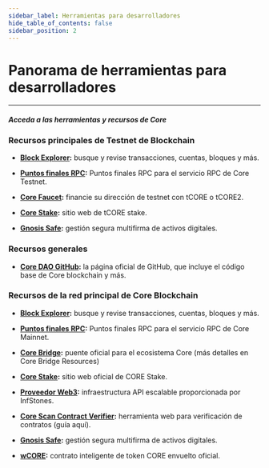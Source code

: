 ```yaml
---
sidebar_label: Herramientas para desarrolladores
hide_table_of_contents: false
sidebar_position: 2
---
```


# Panorama de herramientas para desarrolladores

---

#### _Acceda a las herramientas y recursos de Core_

### Recursos principales de Testnet de Blockchain

- **[Block Explorer](https://scan.test.btcs.network/):** busque y revise transacciones, cuentas, bloques y más.

- **[Puntos finales RPC](https://chainlist.org/chain/1115):** Puntos finales RPC para el servicio RPC de Core Testnet.

- **[Core Faucet](https://scan.test2.btcs.network/faucet):** financie su dirección de testnet con tCORE o tCORE2.

- **[Core Stake](https://stake.test2.btcs.network/):** sitio web de tCORE stake.

- **[Gnosis Safe](https://safe.test.btcs.network/welcome):** gestión segura multifirma de activos digitales.

### Recursos generales

- **[Core DAO GitHub](https://github.com/coredao-org):** la página oficial de GitHub, que incluye el código base de Core blockchain y más.

### Recursos de la red principal de Core  Blockchain

- **[Block Explorer](https://scan.coredao.org/):** busque y revise transacciones, cuentas, bloques y más.

- **[Puntos finales RPC](https://chainlist.org/chain/1116):** Puntos finales RPC para el servicio RPC de Core Mainnet.

- **[Core Bridge](https://bridge.coredao.org/):** puente oficial para el ecosistema Core (más detalles en Core Bridge Resources)

- **[Core Stake](https://stake.coredao.org/):** sitio web oficial de CORE Stake.

- **[Proveedor Web3](https://cloud.infstones.com/login):** infraestructura API escalable proporcionada por InfStones.

- **[Core Scan Contract Verifier](https://scan.coredao.org/verifyContract):** herramienta web para verificación de contratos (guía aquí).

- **[Gnosis Safe](https://safe.coredao.org/welcome):** gestión segura multifirma de activos digitales.

- **[wCORE](https://scan.coredao.org/address/0x191e94fa59739e188dce837f7f6978d84727ad01):** contrato inteligente de token CORE envuelto oficial.
